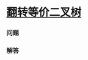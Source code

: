 # [翻转等价二叉树](https://leetcode-cn.com/problems/flip-equivalent-binary-trees)

### 问题



### 解答

```

```

